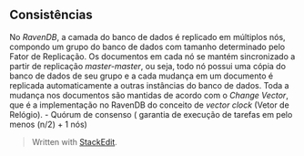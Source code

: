 
## Consistências
No *RavenDB*, a camada do banco de dados é replicado em múltiplos nós, compondo um grupo do banco de dados com tamanho determinado pelo Fator de Replicação. Os documentos em cada nó se mantém sincronizado a partir de replicação *master-master*, ou seja, todo nó possui uma cópia do banco de dados de seu grupo e a cada mudança em um documento é replicada automaticamente a outras instâncias do banco de dados. Toda a mudança nos documentos são mantidas de acordo com o *Change Vector*, que é a implementação no RavenDB do conceito de *vector clock* (Vetor de Relógio).
	- Quórum de consenso ( garantia de execução de tarefas em pelo menos (n/2) + 1 nós)


> Written with [StackEdit](https://stackedit.io/).
<!--stackedit_data:
eyJoaXN0b3J5IjpbMTc4MzUxMTYyOCwtNzc4MTMzODg0LC0yOD
cwMDMxNzRdfQ==
-->